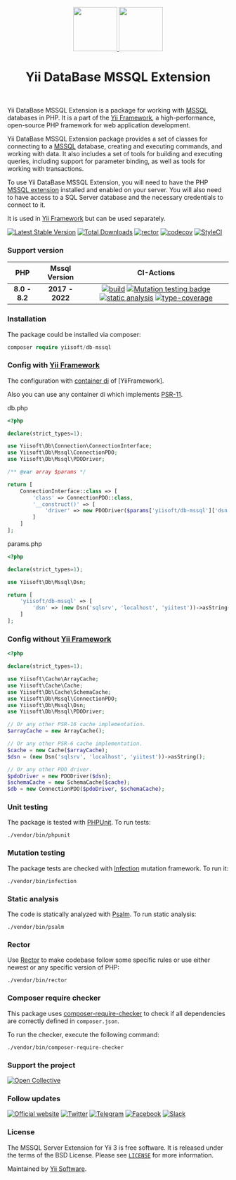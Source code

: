 <p align="center">
        <a href="https://github.com/yiisoft" target="_blank">
        <img src="https://yiisoft.github.io/docs/images/yii_logo.svg" height="100px">
    </a>
    <a href="https://www.microsoft.com/sql-server" target="_blank">
        <img src="https://avatars0.githubusercontent.com/u/6154722" height="100px">
    </a>
    <h1 align="center">Yii DataBase MSSQL Extension</h1>
    <br>
</p>

Yii DataBase MSSQL Extension is a package for working with [MSSQL] databases in PHP. It is a part of the [Yii Framework], a high-performance, open-source PHP framework for web application development.

Yii DataBase MSSQL Extension package provides a set of classes for connecting to a [MSSQL] database, creating and executing commands, and working with data. It also includes a set of tools for building and executing queries, including support for parameter binding, as well as tools for working with transactions.

To use Yii DataBase MSSQL Extension, you will need to have the PHP [MSSQL extension] installed and enabled on your server. You will also need to have access to a SQL Server database and the necessary credentials to connect to it.

It is used in [Yii Framework] but can be used separately.

[MSSQL]: https://www.microsoft.com/sql-server
[MSSQL extension]: https://pecl.php.net/package/sqlsrv
[Yii Framework]: https://www.yiiframework.com/

[![Latest Stable Version](https://poser.pugx.org/yiisoft/db-mssql/v/stable.png)](https://packagist.org/packages/yiisoft/db-mssql)
[![Total Downloads](https://poser.pugx.org/yiisoft/db-mssql/downloads.png)](https://packagist.org/packages/yiisoft/db-mssql)
[![rector](https://github.com/yiisoft/db-mssql/actions/workflows/rector.yml/badge.svg)](https://github.com/yiisoft/db-mssql/actions/workflows/rector.yml)
[![codecov](https://codecov.io/gh/yiisoft/db-mssql/branch/master/graph/badge.svg?token=UF9VERNMYU)](https://codecov.io/gh/yiisoft/db-mssql)
[![StyleCI](https://github.styleci.io/repos/114756477/shield?branch=master)](https://github.styleci.io/repos/114756477?branch=master)

### Support version

|  PHP | Mssql Version            |  CI-Actions
|:----:|:------------------------:|:---:|
|**8.0 - 8.2**| **2017 - 2022**|[![build](https://github.com/yiisoft/db-mssql/actions/workflows/build.yml/badge.svg?branch=dev)](https://github.com/yiisoft/db-mssql/actions/workflows/build.yml) [![Mutation testing badge](https://img.shields.io/endpoint?style=flat&url=https%3A%2F%2Fbadge-api.stryker-mutator.io%2Fgithub.com%2Fyiisoft%2Fdb-mssql%2Fmaster)](https://dashboard.stryker-mutator.io/reports/github.com/yiisoft/db-mssql/master) [![static analysis](https://github.com/yiisoft/db-mssql/actions/workflows/static.yml/badge.svg?branch=dev)](https://github.com/yiisoft/db-mssql/actions/workflows/static.yml) [![type-coverage](https://shepherd.dev/github/yiisoft/db-mssql/coverage.svg)](https://shepherd.dev/github/yiisoft/db-mssql)

### Installation

The package could be installed via composer:

```php
composer require yiisoft/db-mssql
```

### Config with [Yii Framework]

The configuration with [container di](https://github.com/yiisoft/di) of [YiiFramework].

Also you can use any container di which implements [PSR-11](https://www.php-fig.org/psr/psr-11/).

db.php

```php
<?php

declare(strict_types=1);

use Yiisoft\Db\Connection\ConnectionInterface;
use Yiisoft\Db\Mssql\ConnectionPDO;
use Yiisoft\Db\Mssql\PDODriver;

/** @var array $params */

return [
    ConnectionInterface::class => [
        'class' => ConnectionPDO::class,
        '__construct()' => [
            'driver' => new PDODriver($params['yiisoft/db-mssql']['dsn']),
        ]
    ]
];
```

params.php

```php
<?php

declare(strict_types=1);

use Yiisoft\Db\Mssql\Dsn;

return [
    'yiisoft/db-mssql' => [
        'dsn' => (new Dsn('sqlsrv', 'localhost', 'yiitest'))->asString(),
    ]
];
```

### Config without [Yii Framework]

```php
<?php

declare(strict_types=1);

use Yiisoft\Cache\ArrayCache;
use Yiisoft\Cache\Cache;
use Yiisoft\Db\Cache\SchemaCache;
use Yiisoft\Db\Mssql\ConnectionPDO;
use Yiisoft\Db\Mssql\Dsn;
use Yiisoft\Db\Mssql\PDODriver;

// Or any other PSR-16 cache implementation.
$arrayCache = new ArrayCache();

// Or any other PSR-6 cache implementation.
$cache = new Cache($arrayCache); 
$dsn = (new Dsn('sqlsrv', 'localhost', 'yiitest'))->asString();

// Or any other PDO driver.
$pdoDriver = new PDODriver($dsn); 
$schemaCache = new SchemaCache($cache);
$db = new ConnectionPDO($pdoDriver, $schemaCache);
```

### Unit testing

The package is tested with [PHPUnit](https://phpunit.de/). To run tests:

```shell
./vendor/bin/phpunit
```

### Mutation testing

The package tests are checked with [Infection](https://infection.github.io/) mutation framework. To run it:

```shell
./vendor/bin/infection
```

### Static analysis

The code is statically analyzed with [Psalm](https://psalm.dev/). To run static analysis:

```shell
./vendor/bin/psalm
```

### Rector

Use [Rector](https://github.com/rectorphp/rector) to make codebase follow some specific rules or 
use either newest or any specific version of PHP: 

```shell
./vendor/bin/rector
```

### Composer require checker

This package uses [composer-require-checker](https://github.com/maglnet/ComposerRequireChecker) to check if all dependencies are correctly defined in `composer.json`.

To run the checker, execute the following command:

```shell
./vendor/bin/composer-require-checker
```

### Support the project

[![Open Collective](https://img.shields.io/badge/Open%20Collective-sponsor-7eadf1?logo=open%20collective&logoColor=7eadf1&labelColor=555555)](https://opencollective.com/yiisoft)

### Follow updates

[![Official website](https://img.shields.io/badge/Powered_by-Yii_Framework-green.svg?style=flat)](https://www.yiiframework.com/)
[![Twitter](https://img.shields.io/badge/twitter-follow-1DA1F2?logo=twitter&logoColor=1DA1F2&labelColor=555555?style=flat)](https://twitter.com/yiiframework)
[![Telegram](https://img.shields.io/badge/telegram-join-1DA1F2?style=flat&logo=telegram)](https://t.me/yii3en)
[![Facebook](https://img.shields.io/badge/facebook-join-1DA1F2?style=flat&logo=facebook&logoColor=ffffff)](https://www.facebook.com/groups/yiitalk)
[![Slack](https://img.shields.io/badge/slack-join-1DA1F2?style=flat&logo=slack)](https://yiiframework.com/go/slack)

### License

The MSSQL Server Extension for Yii 3 is free software. It is released under the terms of the BSD License.
Please see [`LICENSE`](./LICENSE.md) for more information.

Maintained by [Yii Software](https://www.yiiframework.com/).
